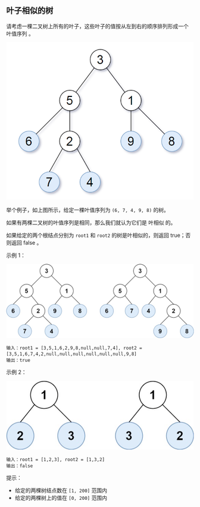 ## 叶子相似的树

请考虑一棵二叉树上所有的叶子，这些叶子的值按从左到右的顺序排列形成一个 叶值序列 。

![](../images/872.leaf-similar-trees.png)

举个例子，如上图所示，给定一棵叶值序列为 `(6, 7, 4, 9, 8)` 的树。

如果有两棵二叉树的叶值序列是相同，那么我们就认为它们是 叶相似 的。

如果给定的两个根结点分别为 `root1` 和 `root2` 的树是叶相似的，则返回 true；否则返回 false 。

示例 1：

![](../images/872.leaf-similar-trees_1.png)
```
输入：root1 = [3,5,1,6,2,9,8,null,null,7,4], root2 = [3,5,1,6,7,4,2,null,null,null,null,null,null,9,8]
输出：true
```

示例 2：

![](../images/872.leaf-similar-trees_2.png)
```
输入：root1 = [1,2,3], root2 = [1,3,2]
输出：false
```

提示：

* 给定的两棵树结点数在 `[1, 200]` 范围内
* 给定的两棵树上的值在 `[0, 200]` 范围内